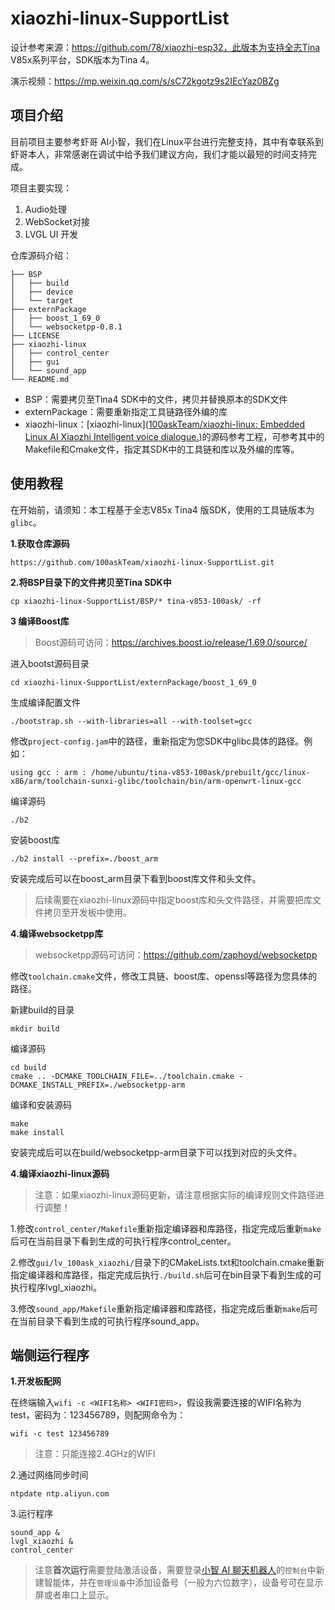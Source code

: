 # xiaozhi-linux-SupportList

设计参考来源：https://github.com/78/xiaozhi-esp32，此版本为支持全志Tina V85x系列平台，SDK版本为Tina 4。

演示视频：https://mp.weixin.qq.com/s/sC72kgotz9s2IEcYaz0BZg

## 项目介绍

目前项目主要参考虾哥 AI小智，我们在Linux平台进行完整支持，其中有幸联系到虾哥本人，非常感谢在调试中给予我们建议方向，我们才能以最短的时间支持完成。

项目主要实现：

1. Audio处理
2. WebSocket对接
3. LVGL UI 开发

仓库源码介绍：

```
├── BSP
│   ├── build
│   ├── device
│   └── target
├── externPackage
│   ├── boost_1_69_0
│   └── websocketpp-0.8.1
├── LICENSE
├── xiaozhi-linux
│   ├── control_center
│   ├── gui
│   └── sound_app
└── README.md
```

- BSP：需要拷贝至Tina4 SDK中的文件，拷贝并替换原本的SDK文件
- externPackage：需要重新指定工具链路径外编的库
- xiaozhi-linux：[xiaozhi-linux]([100askTeam/xiaozhi-linux: Embedded Linux AI Xiaozhi Intelligent voice dialogue.](https://github.com/100askTeam/xiaozhi-linux))的源码参考工程，可参考其中的Makefile和Cmake文件，指定其SDK中的工具链和库以及外编的库等。



## 使用教程

在开始前，请须知：本工程基于全志V85x Tina4 版SDK，使用的工具链版本为 `glibc`。

**1.获取仓库源码**

```
https://github.com/100askTeam/xiaozhi-linux-SupportList.git
```



**2.将BSP目录下的文件拷贝至Tina SDK中**

```
cp xiaozhi-linux-SupportList/BSP/* tina-v853-100ask/ -rf
```



**3 编译Boost库**

> Boost源码可访问：https://archives.boost.io/release/1.69.0/source/

进入bootst源码目录

```
cd xiaozhi-linux-SupportList/externPackage/boost_1_69_0
```



生成编译配置文件

```
./bootstrap.sh --with-libraries=all --with-toolset=gcc
```



修改`project-config.jam`中的路径，重新指定为您SDK中glibc具体的路径。例如：

```
using gcc : arm : /home/ubuntu/tina-v853-100ask/prebuilt/gcc/linux-x86/arm/toolchain-sunxi-glibc/toolchain/bin/arm-openwrt-linux-gcc
```



编译源码

```
./b2
```



安装boost库

```
./b2 install --prefix=./boost_arm
```

安装完成后可以在boost_arm目录下看到boost库文件和头文件。

> 后续需要在xiaozhi-linux源码中指定boost库和头文件路径，并需要把库文件拷贝至开发板中使用。



**4.编译websocketpp库**

> websocketpp源码可访问：https://github.com/zaphoyd/websocketpp

修改`toolchain.cmake`文件，修改工具链、boost库、openssl等路径为您具体的路径。



新建build的目录

```
mkdir build
```



编译源码

```
cd build
cmake .. -DCMAKE_TOOLCHAIN_FILE=../toolchain.cmake -DCMAKE_INSTALL_PREFIX=./websocketpp-arm
```



编译和安装源码

```
make
make install
```

安装完成后可以在build/websocketpp-arm目录下可以找到对应的头文件。



**4.编译xiaozhi-linux源码**

> 注意：如果xiaozhi-linux源码更新，请注意根据实际的编译规则文件路径进行调整！

1.修改`control_center/Makefile`重新指定编译器和库路径，指定完成后重新`make`后可在当前目录下看到生成的可执行程序control_center。



2.修改`gui/lv_100ask_xiaozhi/`目录下的CMakeLists.txt和toolchain.cmake重新指定编译器和库路径，指定完成后执行`./build.sh`后可在bin目录下看到生成的可执行程序lvgl_xiaozhi。



3.修改`sound_app/Makefile`重新指定编译器和库路径，指定完成后重新`make`后可在当前目录下看到生成的可执行程序sound_app。



## 端侧运行程序

**1.开发板配网**

在终端输入`wifi -c <WIFI名称> <WIFI密码>`，假设我需要连接的WIFI名称为test，密码为：123456789，则配网命令为：

```
wifi -c test 123456789
```

> 注意：只能连接2.4GHz的WIFI



2.通过网络同步时间

```
ntpdate ntp.aliyun.com
```



3.运行程序

```
sound_app &
lvgl_xiaozhi &
control_center
```

> 注意**首次运行**需要登陆激活设备，需要登录[小智 AI 聊天机器人](https://xiaozhi.me/)的`控制台`中新建智能体，并在`管理设备`中添加设备号（一般为六位数字），设备号可在显示屏或者串口上显示。

